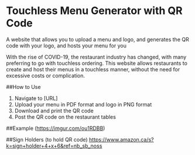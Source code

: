 # Touchless Menu Generator with QR Code
A website that allows you to upload a menu and logo, and generates the QR code with your logo, and hosts your menu for you

With the rise of COVID-19, the restaurant industry has changed, with many preferring to go with touchless ordering.  This website allows restaurants to create and host their menus in a touchless manner, without the need for excessive costs or complication.


##How to Use
1. Navigate to [URL]
2. Upload your menu in PDF format and logo in PNG format
3. Download and print the QR code
4. Post the QR code on the restaurant tables


##Example
(https://imgur.com/ou1RDBB)

##Sign Holders (to hold QR code)
https://www.amazon.ca/s?k=sign+holder+4+x+6&ref=nb_sb_noss




